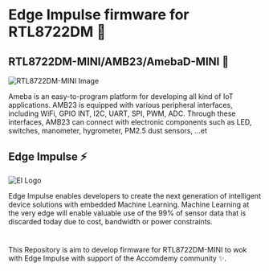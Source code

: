 # Edge Impulse firmware for RTL8722DM 👾

## RTL8722DM-MINI/AMB23/AmebaD-MINI 🦠

![RTL8722DM-MINI Image](https://www.amebaiot.com/wp-content/uploads/2021/04/GettingStart/P01.png)

Ameba is an easy-to-program platform for developing all kind of IoT applications. AMB23 is equipped with various peripheral interfaces, including WiFi, GPIO INT, I2C, UART, SPI, PWM, ADC. Through these interfaces, AMB23 can connect with electronic components such as LED, switches, manometer, hygrometer, PM2.5 dust sensors, …et

## Edge Impulse ⚡️

![EI Logo](https://www.edge-ai-vision.com/wp-content/uploads/2021/05/logo_edgeimpulse_may_2021.png) 

Edge Impulse enables developers to create the next generation of intelligent device solutions with embedded Machine Learning. Machine Learning at the very edge will enable valuable use of the 99% of sensor data that is discarded today due to cost, bandwidth or power constraints.

#
This Repository is aim to develop firmware for RTL8722DM-MINI to wok with Edge Impulse with support of the Accomdemy community ✨. 
